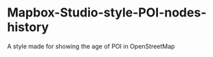 Mapbox-Studio-style-POI-nodes-history
=====================================

A style made for showing the age of POI in OpenStreetMap
